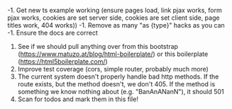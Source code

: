 -1. Get new ts example working (ensure pages load, link pjax works, form pjax works, cookies are set server side, cookies are set client side, page titles work, 404 works))
-1. Remove as many "as {type}" hacks as you can
-1. Ensure the docs are correct
1. See if we should pull anything over from this bootstrap (https://www.matuzo.at/blog/html-boilerplate/) or this boilerplate (https://html5boilerplate.com/)
2. Improve test coverage (cors, simple router, probably much more)
3. The current system doesn't properly handle bad http methods. If the route exists, but the method doesn't, we don't 405. If the method is something we know nothing about (e.g. "BanAnANanN"), it should 501
4. Scan for todos and mark them in this file!
